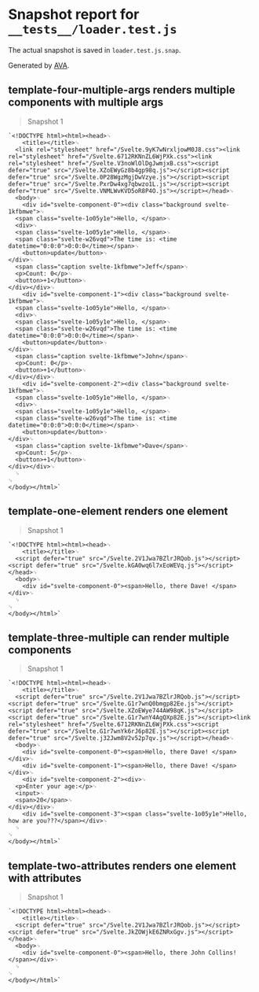 # Snapshot report for `__tests__/loader.test.js`

The actual snapshot is saved in `loader.test.js.snap`.

Generated by [AVA](https://ava.li).

## template-four-multiple-args renders multiple components with multiple args

> Snapshot 1

    `<!DOCTYPE html><html><head>␊
        <title></title>␊
      <link rel="stylesheet" href="/Svelte.9yK7wNrxljowM0J8.css"><link rel="stylesheet" href="/Svelte.6712RKNnZL6WjPXk.css"><link rel="stylesheet" href="/Svelte.V3noWlOlDgJwmjxB.css"><script defer="true" src="/Svelte.XZoEWyGz8b4gp98q.js"></script><script defer="true" src="/Svelte.0P28WgzMgjDwVzye.js"></script><script defer="true" src="/Svelte.PxrDw4xg7qbwzo1L.js"></script><script defer="true" src="/Svelte.VNMLWvKVD5oR8P4O.js"></script></head>␊
      <body>␊
        <div id="svelte-component-0"><div class="background svelte-1kfbmwe">␊
      <span class="svelte-1o05y1e">Hello, </span>␊
      <div>␊
      <span class="svelte-1o05y1e">Hello, </span>␊
      <span class="svelte-w26vqd">The time is: <time datetime="0:0:0">0:0:0</time></span>␊
    	<button>update</button>␊
    </div>␊
      <span class="caption svelte-1kfbmwe">Jeff</span>␊
      <p>Count: 0</p>␊
      <button>+1</button>␊
    </div></div>␊
        <div id="svelte-component-1"><div class="background svelte-1kfbmwe">␊
      <span class="svelte-1o05y1e">Hello, </span>␊
      <div>␊
      <span class="svelte-1o05y1e">Hello, </span>␊
      <span class="svelte-w26vqd">The time is: <time datetime="0:0:0">0:0:0</time></span>␊
    	<button>update</button>␊
    </div>␊
      <span class="caption svelte-1kfbmwe">John</span>␊
      <p>Count: 0</p>␊
      <button>+1</button>␊
    </div></div>␊
        <div id="svelte-component-2"><div class="background svelte-1kfbmwe">␊
      <span class="svelte-1o05y1e">Hello, </span>␊
      <div>␊
      <span class="svelte-1o05y1e">Hello, </span>␊
      <span class="svelte-w26vqd">The time is: <time datetime="0:0:0">0:0:0</time></span>␊
    	<button>update</button>␊
    </div>␊
      <span class="caption svelte-1kfbmwe">Dave</span>␊
      <p>Count: 5</p>␊
      <button>+1</button>␊
    </div></div>␊
      ␊
    ␊
    </body></html>`

## template-one-element renders one element

> Snapshot 1

    `<!DOCTYPE html><html><head>␊
        <title></title>␊
      <script defer="true" src="/Svelte.2V1Jwa7BZlrJRQob.js"></script><script defer="true" src="/Svelte.kGA0wq6l7xEoWEVq.js"></script></head>␊
      <body>␊
        <div id="svelte-component-0"><span>Hello, there Dave! </span></div>␊
      ␊
    ␊
    </body></html>`

## template-three-multiple can render multiple components

> Snapshot 1

    `<!DOCTYPE html><html><head>␊
        <title></title>␊
      <script defer="true" src="/Svelte.2V1Jwa7BZlrJRQob.js"></script><script defer="true" src="/Svelte.G1r7wnQ0bmgp82Ee.js"></script><script defer="true" src="/Svelte.XZoEWye744AW98qK.js"></script><script defer="true" src="/Svelte.G1r7wnY4AgQXp82E.js"></script><link rel="stylesheet" href="/Svelte.6712RKNnZL6WjPXk.css"><script defer="true" src="/Svelte.G1r7wnYk6rJ6p82E.js"></script><script defer="true" src="/Svelte.j32Jwm8V2v52p7qv.js"></script></head>␊
      <body>␊
        <div id="svelte-component-0"><span>Hello, there Dave! </span></div>␊
        <div id="svelte-component-1"><span>Hello, there Dave! </span></div>␊
        <div id="svelte-component-2"><div>␊
      <p>Enter your age:</p>␊
      <input>␊
      <span>20</span>␊
    </div></div>␊
        <div id="svelte-component-3"><span class="svelte-1o05y1e">Hello, how are you???</span></div>␊
      ␊
    ␊
    </body></html>`

## template-two-attributes renders one element with attributes

> Snapshot 1

    `<!DOCTYPE html><html><head>␊
        <title></title>␊
      <script defer="true" src="/Svelte.2V1Jwa7BZlrJRQob.js"></script><script defer="true" src="/Svelte.JkZOWjkE6ZNRxGgv.js"></script></head>␊
      <body>␊
        <div id="svelte-component-0"><span>Hello, there John Collins! </span></div>␊
      ␊
    ␊
    </body></html>`
